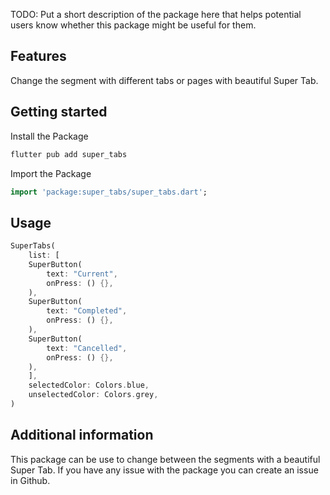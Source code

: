 <!-- 
This README describes the package. If you publish this package to pub.dev,
this README's contents appear on the landing page for your package.

For information about how to write a good package README, see the guide for
[writing package pages](https://dart.dev/guides/libraries/writing-package-pages). 

For general information about developing packages, see the Dart guide for
[creating packages](https://dart.dev/guides/libraries/create-library-packages)
and the Flutter guide for
[developing packages and plugins](https://flutter.dev/developing-packages). 
-->

TODO: Put a short description of the package here that helps potential users
know whether this package might be useful for them.

## Features

Change the segment with different tabs or pages with beautiful Super Tab.
 

## Getting started

Install the Package

```dart
flutter pub add super_tabs
```

Import the Package

```dart
import 'package:super_tabs/super_tabs.dart';
```

## Usage

```dart
SuperTabs(
    list: [
    SuperButton(
        text: "Current",
        onPress: () {},
    ),
    SuperButton(
        text: "Completed",
        onPress: () {},
    ),
    SuperButton(
        text: "Cancelled",
        onPress: () {},
    ),
    ],
    selectedColor: Colors.blue,
    unselectedColor: Colors.grey,
)
```

## Additional information

This package can be use to change between the segments with a beautiful Super Tab. 
If you have any issue with the package you can create an issue in Github.
